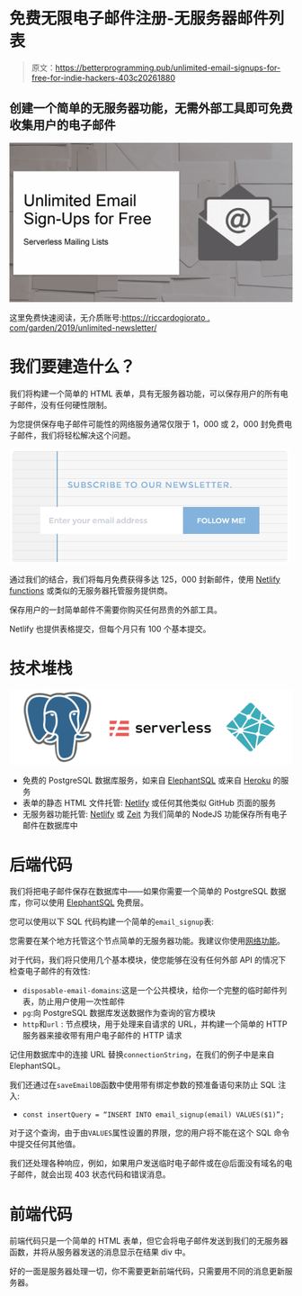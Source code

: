 # 免费无限电子邮件注册-无服务器邮件列表

> 原文：<https://betterprogramming.pub/unlimited-email-signups-for-free-for-indie-hackers-403c20261880>

## 创建一个简单的无服务器功能，无需外部工具即可免费收集用户的电子邮件

![](img/42a5030f2feb5acebb36275f50f9178f.png)

这里免费快速阅读，无介质账号:[https://riccardogiorato . com/garden/2019/unlimited-newsletter/](https://riccardogiorato.com/garden/2019/unlimited-newsletter/)

# **我们要建造什么？**

我们将构建一个简单的 HTML 表单，具有无服务器功能，可以保存用户的所有电子邮件，没有任何硬性限制。

为您提供保存电子邮件可能性的网络服务通常仅限于 1，000 或 2，000 封免费电子邮件，我们将轻松解决这个问题。

![](img/c29498d3cfc767a8baeaab139b2e62db.png)

通过我们的结合，我们将每月免费获得多达 125，000 封新邮件，使用 [Netlify functions](http://netlify.com/products/functions/) 或类似的无服务器托管服务提供商。

保存用户的一封简单邮件不需要你购买任何昂贵的外部工具。

Netlify 也提供表格提交，但每个月只有 100 个基本提交。

# 技术堆栈

![](img/c59ac0f0145925a30f58aab03539b92e.png)

*   免费的 PostgreSQL 数据库服务，如来自 [ElephantSQL](https://www.elephantsql.com/) 或来自 [Heroku](https://elements.heroku.com/addons/heroku-postgresql) 的服务
*   表单的静态 HTML 文件托管: [Netlify](http://netlify.com/) 或任何其他类似 GitHub 页面的服务
*   无服务器功能托管: [Netlify](http://netlify.com/) 或 [Zeit](https://zeit.co/) 为我们简单的 NodeJS 功能保存所有电子邮件在数据库中

# 后端代码

我们将把电子邮件保存在数据库中——如果你需要一个简单的 PostgreSQL 数据库，你可以使用 [ElephantSQL](https://www.elephantsql.com/) 免费层。

您可以使用以下 SQL 代码构建一个简单的`email_signup`表:

您需要在某个地方托管这个节点简单的无服务器功能。我建议你使用[网络功能](http://netlify.com/products/functions/)。

对于代码，我们将只使用几个基本模块，使您能够在没有任何外部 API 的情况下检查电子邮件的有效性:

*   `disposable-email-domains`:这是一个公共模块，给你一个完整的临时邮件列表，防止用户使用一次性邮件
*   `pg`:向 PostgreSQL 数据库发送数据作为查询的官方模块
*   `http`和`url` : 节点模块，用于处理来自请求的 URL，并构建一个简单的 HTTP 服务器来接收带有用户电子邮件的 HTTP 请求

记住用数据库中的连接 URL 替换`connectionString`，在我们的例子中是来自 ElephantSQL。

我们还通过在`saveEmailDB`函数中使用带有绑定参数的预准备语句来防止 SQL 注入:

*   `const insertQuery = “INSERT INTO email_signup(email) VALUES($1)”;`

对于这个查询，由于由`VALUES`属性设置的界限，您的用户将不能在这个 SQL 命令中提交任何其他值。

我们还处理各种响应，例如，如果用户发送临时电子邮件或在@后面没有域名的电子邮件，就会出现 403 状态代码和错误消息。

# 前端代码

前端代码只是一个简单的 HTML 表单，但它会将电子邮件发送到我们的无服务器函数，并将从服务器发送的消息显示在结果 div 中。

好的一面是服务器处理一切，你不需要更新前端代码，只需要用不同的消息更新服务器。